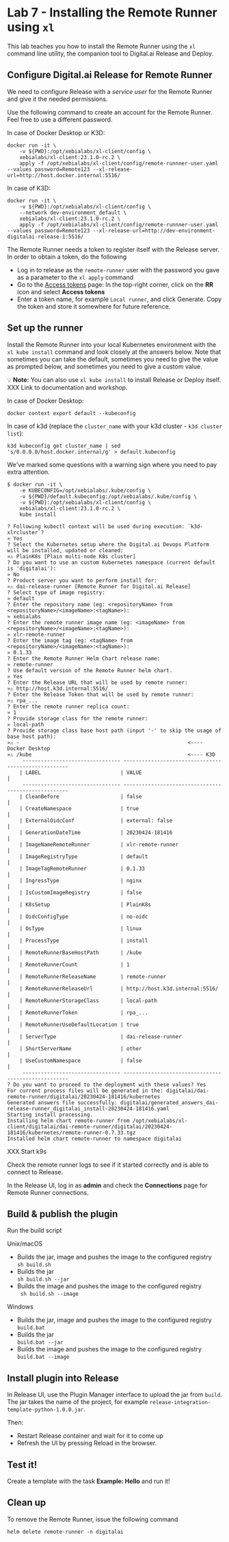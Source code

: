 # Lab 7 - Installing the Remote Runner using `xl`

This lab teaches you how to install the Remote Runner using the `xl` command line utility, the companion tool to Digital.ai Release and Deploy.

## Configure Digital.ai Release for Remote Runner

We need to configure Release with a _service user_ for the Remote Runner and give it the needed permissions.

Use the following command to create an account for the Remote Runner. Feel free to use a different password.

In case of Docker Desktop or K3D:

    docker run -it \
        -v ${PWD}:/opt/xebialabs/xl-client/config \
        xebialabs/xl-client:23.1.0-rc.2 \
        apply -f /opt/xebialabs/xl-client/config/remote-runnner-user.yaml --values password=Remote123 --xl-release-url=http://host.docker.internal:5516/

In case of K3D:

    docker run -it \
        -v ${PWD}:/opt/xebialabs/xl-client/config \
        --network dev-environment_default \
        xebialabs/xl-client:23.1.0-rc.2 \
        apply -f /opt/xebialabs/xl-client/config/remote-runnner-user.yaml --values password=Remote123 --xl-release-url=http://dev-environment-digitalai-release-1:5516/

The Remote Runner needs a token to register itself with the Release server. In order to obtain a token, do the following

* Log in to release as the `remote-runner` user with the password you gave as a parameter to the `xl apply` command
* Go to the [Access tokens](http://digitalai.release.local:5516/#/personal-access-token) page: In the top-right corner, click on the **RR** icon and select **Access tokens**
* Enter a token name, for example `Local runner`, and click Generate. Copy the token and store it somewhere for future reference.


## Set up the runner

Install the Remote Runner into your local Kubernetes environment with the `xl kube install` command and look closely at the answers below. Note that sometimes you can take the default, sometimes you need to give the value as prompted below, and sometimes you need to give a custom value.

💡 **Note:** You can also use `xl kube install` to install Release or Deploy itself. XXX Link to documentation and workshop.

In case of Docker Desktop:

    docker context export default --kubeconfig

In case of k3d (replace the `cluster_name` with your k3d cluster - `k3d cluster list`):

    k3d kubeconfig get cluster_name | sed 's/0.0.0.0/host.docker.internal/g' > default.kubeconfig

We've marked some questions with a warning sign where you need to pay extra attention.

```
$ docker run -it \
    -e KUBECONFIG=/opt/xebialabs/.kube/config \
    -v ${PWD}/default.kubeconfig:/opt/xebialabs/.kube/config \
    -v ${PWD}:/opt/xebialabs/xl-client/config \
    xebialabs/xl-client:23.1.0-rc.2 \
    kube install

? Following kubectl context will be used during execution: `k3d-xlrcluster`? 
» Yes
? Select the Kubernetes setup where the Digital.ai Devops Platform will be installed, updated or cleaned: 
»⚠️ PlainK8s [Plain multi-node K8s cluster]
? Do you want to use an custom Kubernetes namespace (current default is 'digitalai'): 
» No
? Product server you want to perform install for: 
»⚠️ dai-release-runner [Remote Runner for Digital.ai Release]
? Select type of image registry: 
» default
? Enter the repository name (eg: <repositoryName> from <repositoryName>/<imageName>:<tagName>): 
» xebialabs
? Enter the remote runner image name (eg: <imageName> from <repositoryName>/<imageName>:<tagName>): 
» xlr-remote-runner
? Enter the image tag (eg: <tagName> from <repositoryName>/<imageName>:<tagName>):
» 0.1.33
? Enter the Remote Runner Helm Chart release name: 
» remote-runner
? Use default version of the Remote Runner helm chart. 
» Yes
? Enter the Release URL that will be used by remote runner: 
»⚠️ http://host.k3d.internal:5516/
? Enter the Release Token that will be used by remote runner: 
»⚠️ rpa_...
? Enter the remote runner replica count: 
» 1
? Provide storage class for the remote runner: 
» local-path
? Provide storage class base host path (input '-' to skip the usage of base host path):
»⚠️ -                                                       <---- Docker Desktop
»⚠️ /kube                                                   <---- K3D
	 -------------------------------- ----------------------------------------------------
	| LABEL                          | VALUE                                              |
	 -------------------------------- ----------------------------------------------------
	| CleanBefore                    | false                                              |
	| CreateNamespace                | true                                               |
	| ExternalOidcConf               | external: false                                    |
	| GenerationDateTime             | 20230424-181416                                    |
	| ImageNameRemoteRunner          | xlr-remote-runner                                  |
	| ImageRegistryType              | default                                            |
	| ImageTagRemoteRunner           | 0.1.33                                             |
	| IngressType                    | nginx                                              |
	| IsCustomImageRegistry          | false                                              |
	| K8sSetup                       | PlainK8s                                           |
	| OidcConfigType                 | no-oidc                                            |
	| OsType                         | linux                                              |
	| ProcessType                    | install                                            |
	| RemoteRunnerBaseHostPath       | /kube                                              |
	| RemoteRunnerCount              | 1                                                  |
	| RemoteRunnerReleaseName        | remote-runner                                      |
	| RemoteRunnerReleaseUrl         | http://host.k3d.internal:5516/                     |
	| RemoteRunnerStorageClass       | local-path                                         |
	| RemoteRunnerToken              | rpa_...                                            |
	| RemoteRunnerUseDefaultLocation | true                                               |
	| ServerType                     | dai-release-runner                                 |
	| ShortServerName                | other                                              |
	| UseCustomNamespace             | false                                              |
	 -------------------------------- ----------------------------------------------------
? Do you want to proceed to the deployment with these values? Yes
For current process files will be generated in the: digitalai/dai-remote-runner/digitalai/20230424-181416/kubernetes
Generated answers file successfully: digitalai/generated_answers_dai-release-runner_digitalai_install-20230424-181416.yaml
Starting install processing.
Installing helm chart remote-runner from /opt/xebialabs/xl-client/digitalai/dai-remote-runner/digitalai/20230424-181416/kubernetes/remote-runner-0.7.33.tgz
Installed helm chart remote-runner to namespace digitalai
```

XXX Start k9s

Check the remote runner logs to see if it started correctly and is able to connect to Release.

In the Release UI, log in as **admin** and check the **Connections** page for Remote Runner connections.


## Build & publish the plugin

Run the build script

Unix/macOS

* Builds the jar, image and pushes the image to the configured registry  
  ``` sh build.sh ```
* Builds the jar  
  ``` sh build.sh --jar ```
* Builds the image and pushes the image to the configured registry  
  ```  sh build.sh --image ```

Windows

* Builds the jar, image and pushes the image to the configured registry  
  ``` build.bat ```
* Builds the jar  
  ``` build.bat --jar ```
* Builds the image and pushes the image to the configured registry  
  ``` build.bat --image ```

## Install plugin into Release

In Release UI, use the Plugin Manager interface to upload the jar from `build`.
The jar takes the name of the project, for example `release-integration-template-python-1.0.0.jar`.

Then:
* Restart Release container and wait for it to come up
* Refresh the UI by pressing Reload in the browser.

## Test it!
Create a template with the task **Example: Hello** and run it!

## Clean up

To remove the Remote Runner, issue the following command

    helm delete remote-runner -n digitalai

